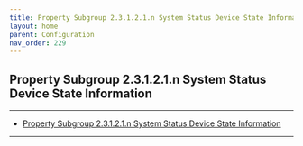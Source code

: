 ```yaml
---
title: Property Subgroup 2.3.1.2.1.n System Status Device State Information
layout: home
parent: Configuration
nav_order: 229
---
```


## Property Subgroup 2.3.1.2.1.n System Status Device State Information

---

- [Property Subgroup 2.3.1.2.1.n System Status Device State Information](#property-subgroup-23121n-system-status-device-state-information)

---


##